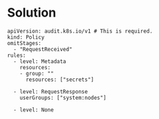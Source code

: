# Solution

    apiVersion: audit.k8s.io/v1 # This is required.
    kind: Policy
    omitStages:
      - "RequestReceived"
    rules:
      - level: Metadata
        resources:
        - group: ""
          resources: ["secrets"]

      - level: RequestResponse
        userGroups: ["system:nodes"]

      - level: None
